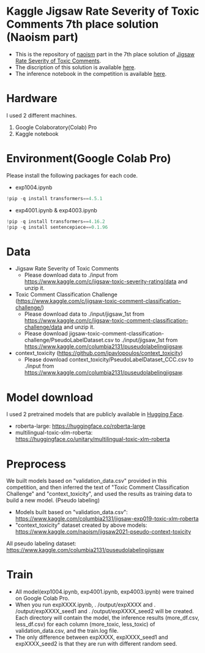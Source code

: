 # Kaggle Jigsaw Rate Severity of Toxic Comments 7th place solution (Naoism part)
- This is the repository of [naoism](https://www.kaggle.com/naoism) part in the 7th place solution of [Jigsaw Rate Severity of Toxic Comments](https://www.kaggle.com/c/jigsaw-toxic-severity-rating/).
- The discription of this solution is available [here](https://www.kaggle.com/c/jigsaw-toxic-severity-rating/discussion/306366).
- The inference notebook in the competition is available [here](https://www.kaggle.com/columbia2131/jigsaw-team-ensemble-006-fix/notebook).

# Hardware
I used 2 different machines.
1. Google Colaboratory(Colab) Pro
2. Kaggle notebook

# Environment(Google Colab Pro)
Please install the following packages for each code.
- exp1004.ipynb
```python
!pip -q install transformers==4.5.1
```

- exp4001.ipynb & exp4003.ipynb
```python
!pip -q install transformers==4.16.2
!pip -q install sentencepiece==0.1.96
```

# Data
- Jigsaw Rate Severity of Toxic Comments
  - Please download data to ./input from https://www.kaggle.com/c/jigsaw-toxic-severity-rating/data and unzip it.
- Toxic Comment Classification Challenge (https://www.kaggle.com/c/jigsaw-toxic-comment-classification-challenge/)
  - Please download data to ./input/jigsaw_1st from https://www.kaggle.com/c/jigsaw-toxic-comment-classification-challenge/data and unzip it.
  - Please download jigsaw-toxic-comment-classification-challenge/PseudoLabelDataset.csv to ./input/jigsaw_1st from https://www.kaggle.com/columbia2131/puseudolabelingjigsaw.
- context_toxicity (https://github.com/ipavlopoulos/context_toxicity)
  - Please download context_toxicity/PseudoLabelDataset_CCC.csv to ./input from https://www.kaggle.com/columbia2131/puseudolabelingjigsaw.


# Model download
I used 2 pretrained models that are publicly available in [Hugging Face](https://huggingface.co/). 
- roberta-large: https://huggingface.co/roberta-large
- multilingual-toxic-xlm-roberta: https://huggingface.co/unitary/multilingual-toxic-xlm-roberta


# Preprocess
We built models based on "validation_data.csv" provided in this competition, and then inferred the text of "Toxic Comment Classification Challenge" and "context_toxicity", and used the results as training data to build a new model. (Pseudo labeling)

- Models built based on "validation_data.csv": https://www.kaggle.com/columbia2131/jigsaw-exp019-toxic-xlm-roberta
- "context_toxicity" dataset created by above models: https://www.kaggle.com/naoism/jigsaw2021-pseudo-context-toxicity

All pseudo labeling dataset: https://www.kaggle.com/columbia2131/puseudolabelingjigsaw

# Train
- All model(exp1004.ipynb, exp4001.ipynb, exp4003.ipynb) were trained on Google Colab Pro. 
- When you run expXXXX.ipynb, . /output/expXXXX and . /output/expXXXX_seed1 and . /output/expXXXX_seed2 will be created. Each directory will contain the model, the inference results (more_df.csv, less_df.csv) for each column (more_toxic, less_toxic) of validation_data.csv, and the train.log file.
- The only difference between expXXXX, expXXXX_seed1 and expXXXX_seed2 is that they are run with different random seed.